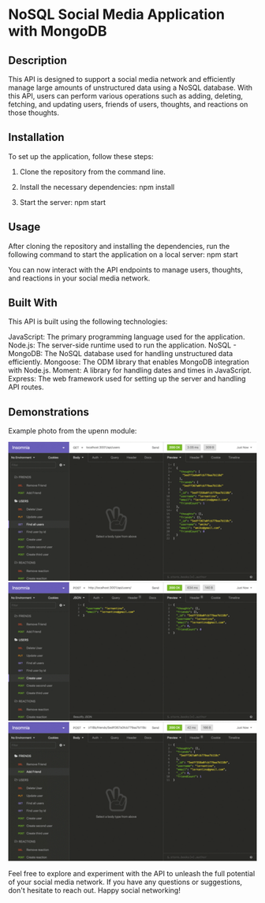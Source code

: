 # NoSQL Social Media Application with MongoDB

## Description

This API is designed to support a social media network and efficiently manage large amounts of unstructured data using a NoSQL database. With this API, users can perform various operations such as adding, deleting, fetching, and updating users, friends of users, thoughts, and reactions on those thoughts.

## Installation

To set up the application, follow these steps:

1. Clone the repository from the command line.

2. Install the necessary dependencies:
   npm install

3. Start the server:
   npm start


## Usage

After cloning the repository and installing the dependencies, run the following command to start the application on a local server:
npm start

You can now interact with the API endpoints to manage users, thoughts, and reactions in your social media network.

## Built With

This API is built using the following technologies:

JavaScript: The primary programming language used for the application.
Node.js: The server-side runtime used to run the application.
NoSQL - MongoDB: The NoSQL database used for handling unstructured data efficiently.
Mongoose: The ODM library that enables MongoDB integration with Node.js.
Moment: A library for handling dates and times in JavaScript.
Express: The web framework used for setting up the server and handling API routes.

## Demonstrations

Example photo from the upenn module:

![examplefromModule.](./images/18-nosql-homework-demo-01.jpeg)
![examplefromModule2.](./images/18-nosql-homework-demo-03.jpeg)
![examplefromModule3.](./images/18-nosql-homework-demo-04.jpeg)



Feel free to explore and experiment with the API to unleash the full potential of your social media network. If you have any questions or suggestions, don't hesitate to reach out. Happy social networking!
